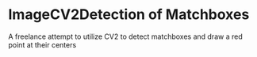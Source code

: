 # ImageCV2Detection of Matchboxes
 A freelance attempt to utilize CV2 to detect matchboxes and draw a red point at their centers
